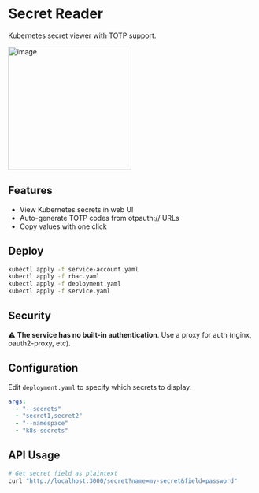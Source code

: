 # Secret Reader

Kubernetes secret viewer with TOTP support.


<img height="250" alt="image" src="https://github.com/user-attachments/assets/a16b4d8e-b51b-4e2f-934a-8699bbdd90e3" />

## Features

- View Kubernetes secrets in web UI
- Auto-generate TOTP codes from otpauth:// URLs
- Copy values with one click

## Deploy

```bash
kubectl apply -f service-account.yaml
kubectl apply -f rbac.yaml
kubectl apply -f deployment.yaml
kubectl apply -f service.yaml
```

## Security

⚠️ **The service has no built-in authentication**. Use a proxy for auth (nginx, oauth2-proxy, etc).

## Configuration

Edit `deployment.yaml` to specify which secrets to display:

```yaml
args:
  - "--secrets"
  - "secret1,secret2"
  - "--namespace"
  - "k8s-secrets"
```

## API Usage

```bash
# Get secret field as plaintext
curl "http://localhost:3000/secret?name=my-secret&field=password"
```
